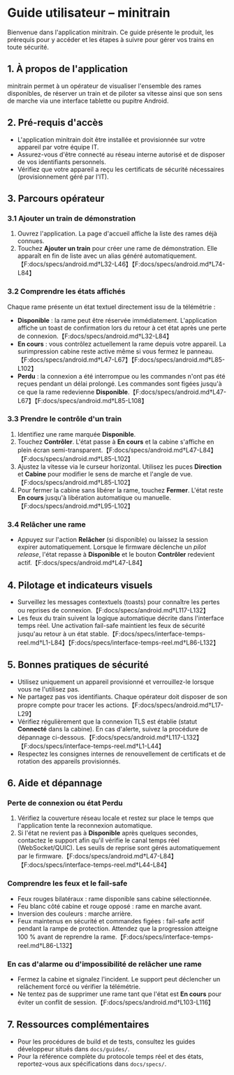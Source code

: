 # Guide utilisateur – minitrain

Bienvenue dans l'application minitrain. Ce guide présente le produit, les prérequis pour y accéder et les étapes à suivre pour gérer vos trains en toute sécurité.

## 1. À propos de l'application

minitrain permet à un opérateur de visualiser l'ensemble des rames disponibles, de réserver un train et de piloter sa vitesse ainsi que son sens de marche via une interface tablette ou pupitre Android.

## 2. Pré-requis d'accès

- L'application minitrain doit être installée et provisionnée sur votre appareil par votre équipe IT.
- Assurez-vous d'être connecté au réseau interne autorisé et de disposer de vos identifiants personnels.
- Vérifiez que votre appareil a reçu les certificats de sécurité nécessaires (provisionnement géré par l'IT).

## 3. Parcours opérateur

### 3.1 Ajouter un train de démonstration

1. Ouvrez l'application. La page d'accueil affiche la liste des rames déjà connues.
2. Touchez **Ajouter un train** pour créer une rame de démonstration. Elle apparaît en fin de liste avec un alias généré automatiquement.【F:docs/specs/android.md†L32-L46】【F:docs/specs/android.md†L74-L84】

### 3.2 Comprendre les états affichés

Chaque rame présente un état textuel directement issu de la télémétrie :

- **Disponible** : la rame peut être réservée immédiatement. L'application affiche un toast de confirmation lors du retour à cet état après une perte de connexion.【F:docs/specs/android.md†L32-L84】
- **En cours** : vous contrôlez actuellement la rame depuis votre appareil. La surimpression cabine reste active même si vous fermez le panneau.【F:docs/specs/android.md†L47-L67】【F:docs/specs/android.md†L85-L102】
- **Perdu** : la connexion a été interrompue ou les commandes n'ont pas été reçues pendant un délai prolongé. Les commandes sont figées jusqu'à ce que la rame redevienne **Disponible**.【F:docs/specs/android.md†L47-L67】【F:docs/specs/android.md†L85-L108】

### 3.3 Prendre le contrôle d'un train

1. Identifiez une rame marquée **Disponible**.
2. Touchez **Contrôler**. L'état passe à **En cours** et la cabine s'affiche en plein écran semi-transparent.【F:docs/specs/android.md†L47-L84】【F:docs/specs/android.md†L85-L102】
3. Ajustez la vitesse via le curseur horizontal. Utilisez les puces **Direction** et **Cabine** pour modifier le sens de marche et l'angle de vue.【F:docs/specs/android.md†L85-L102】
4. Pour fermer la cabine sans libérer la rame, touchez **Fermer**. L'état reste **En cours** jusqu'à libération automatique ou manuelle.【F:docs/specs/android.md†L95-L102】

### 3.4 Relâcher une rame

- Appuyez sur l'action **Relâcher** (si disponible) ou laissez la session expirer automatiquement. Lorsque le firmware déclenche un *pilot release*, l'état repasse à **Disponible** et le bouton **Contrôler** redevient actif.【F:docs/specs/android.md†L47-L84】

## 4. Pilotage et indicateurs visuels

- Surveillez les messages contextuels (toasts) pour connaître les pertes ou reprises de connexion.【F:docs/specs/android.md†L117-L132】
- Les feux du train suivent la logique automatique décrite dans l'interface temps réel. Une activation fail-safe maintient les feux de sécurité jusqu'au retour à un état stable.【F:docs/specs/interface-temps-reel.md†L1-L84】【F:docs/specs/interface-temps-reel.md†L86-L132】

## 5. Bonnes pratiques de sécurité

- Utilisez uniquement un appareil provisionné et verrouillez-le lorsque vous ne l'utilisez pas.
- Ne partagez pas vos identifiants. Chaque opérateur doit disposer de son propre compte pour tracer les actions.【F:docs/specs/android.md†L17-L29】
- Vérifiez régulièrement que la connexion TLS est établie (statut **Connecté** dans la cabine). En cas d'alerte, suivez la procédure de dépannage ci-dessous.【F:docs/specs/android.md†L117-L132】【F:docs/specs/interface-temps-reel.md†L1-L44】
- Respectez les consignes internes de renouvellement de certificats et de rotation des appareils provisionnés.

## 6. Aide et dépannage

### Perte de connexion ou état **Perdu**

1. Vérifiez la couverture réseau locale et restez sur place le temps que l'application tente la reconnexion automatique.
2. Si l'état ne revient pas à **Disponible** après quelques secondes, contactez le support afin qu'il vérifie le canal temps réel (WebSocket/QUIC). Les seuils de reprise sont gérés automatiquement par le firmware.【F:docs/specs/android.md†L47-L84】【F:docs/specs/interface-temps-reel.md†L44-L84】

### Comprendre les feux et le fail-safe

- Feux rouges bilatéraux : rame disponible sans cabine sélectionnée.
- Feu blanc côté cabine et rouge opposé : rame en marche avant.
- Inversion des couleurs : marche arrière.
- Feux maintenus en sécurité et commandes figées : fail-safe actif pendant la rampe de protection. Attendez que la progression atteigne 100 % avant de reprendre la rame.【F:docs/specs/interface-temps-reel.md†L86-L132】

### En cas d'alarme ou d'impossibilité de relâcher une rame

- Fermez la cabine et signalez l'incident. Le support peut déclencher un relâchement forcé ou vérifier la télémétrie.
- Ne tentez pas de supprimer une rame tant que l'état est **En cours** pour éviter un conflit de session.【F:docs/specs/android.md†L103-L116】

## 7. Ressources complémentaires

- Pour les procédures de build et de tests, consultez les guides développeur situés dans `docs/guides/`.
- Pour la référence complète du protocole temps réel et des états, reportez-vous aux spécifications dans `docs/specs/`.
